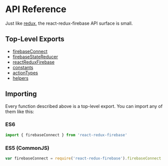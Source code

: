 # API Reference

Just like [redux](http://redux.js.org/docs/api/index.html), the react-redux-firebase API surface is small.

## Top-Level Exports
* [firebaseConnect](/docs/api/connect.md)
* [firebaseStateReducer](/docs/api/reducer.md)
* [reactReduxFirebase](/docs/api/compose.md)
* [constants](/docs/api/constants.md)
* [actionTypes](/docs/api/constants.md)
* [helpers](/docs/api/helpers.md)

## Importing

Every function described above is a top-level export. You can import any of them like this:

### ES6
```js
import { firebaseConnect } from 'react-redux-firebase'
```

### ES5 (CommonJS)
```js
var firebaseConnect = require('react-redux-firebase').firebaseConnect
```
